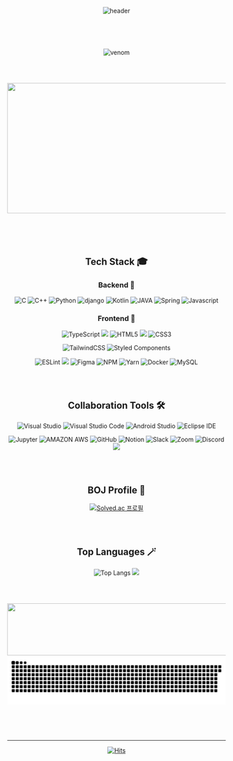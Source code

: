 <div align="center">

![header](https://capsule-render.vercel.app/api?type=soft&color=212121&height=50&text=Hi%20there%20👋&fontColor=FAFAFA&fontSize=30&fontAlignY=60&descAlign=50&animation=fadeIn)

<br><br><br>

![venom](https://capsule-render.vercel.app/api?type=venom&height=200&text=Hello+World!&fontSize=70&color=0:8871e5,100:b678c4&stroke=b678c4)

<br><br>

<a href="https://github.com/devxb/gitanimals">
<img
  src="https://render.gitanimals.org/farms/dlwhsk0"
  width="600"
  height="300"
/>
</a>

<br><br><br>

## Tech Stack 🎓

### Backend :luggage:

![C](https://img.shields.io/badge/C-A8B9CC.svg?&style=for-the-badge&logo=C&logoColor=white)
![C++](https://img.shields.io/badge/C++-00599C.svg?&style=for-the-badge&logo=Cplusplus&logoColor=white)
![Python](https://img.shields.io/badge/Python-3776AB.svg?&style=for-the-badge&logo=Python&logoColor=white)
![django](https://img.shields.io/badge/django-092E20?style=for-the-badge&logo=django&logoColor=white)
![Kotlin](https://img.shields.io/badge/Kotlin-7F52FF.svg?&style=for-the-badge&logo=Kotlin&logoColor=white)
![JAVA](https://img.shields.io/badge/java-007396?style=for-the-badge&logo=java&logoColor=white)
![Spring](https://img.shields.io/badge/spring-6DB33F?style=for-the-badge&logo=spring&logoColor=white)
![Javascript](https://img.shields.io/badge/Javascript-F7DF1E.svg?&style=for-the-badge&logo=Javascript&logoColor=white)


### Frontend 🎨

![TypeScript](https://img.shields.io/badge/typescript-%23007ACC.svg?style=for-the-badge&logo=typescript&logoColor=white)
<img src="https://img.shields.io/badge/javascript-F7DF1E?style=for-the-badge&logo=javascript&logoColor=black">
![HTML5](https://img.shields.io/badge/html5-%23E34F26.svg?style=for-the-badge&logo=html5&logoColor=white)
<img src="https://img.shields.io/badge/react-61DAFB?style=for-the-badge&logo=react&logoColor=black">
![CSS3](https://img.shields.io/badge/css3-%231572B6.svg?style=for-the-badge&logo=css3&logoColor=white)

![TailwindCSS](https://img.shields.io/badge/tailwindcss-%2338B2AC.svg?style=for-the-badge&logo=tailwind-css&logoColor=white)
![Styled Components](https://img.shields.io/badge/styled--components-DB7093?style=for-the-badge&logo=styled-components&logoColor=white)

![ESLint](https://img.shields.io/badge/ESLint-4B3263?style=for-the-badge&logo=eslint&logoColor=white)
<img src="https://img.shields.io/badge/Prettier-F7B93E?style=for-the-badge&logo=Prettier&logoColor=white">
![Figma](https://img.shields.io/badge/figma-%23F24E1E.svg?style=for-the-badge&logo=figma&logoColor=white)
![NPM](https://img.shields.io/badge/NPM-%23CB3837.svg?style=for-the-badge&logo=npm&logoColor=white)
![Yarn](https://img.shields.io/badge/yarn-%232C8EBB.svg?style=for-the-badge&logo=yarn&logoColor=white)
![Docker](https://img.shields.io/badge/docker-%230db7ed.svg?style=for-the-badge&logo=docker&logoColor=white)
![MySQL](https://img.shields.io/badge/mysql-4479A1?style=for-the-badge&logo=mysql&logoColor=white)

<br><br>

## Collaboration Tools 🛠️

![Visual Studio](https://img.shields.io/badge/Visual%20Studio-5C2D91.svg?&style=for-the-badge&logo=Visual%20Studio&logoColor=white)
![Visual Studio Code](https://img.shields.io/badge/Visual%20Studio%20Code-007ACC.svg?&style=for-the-badge&logo=Visual%20Studio%20Code&logoColor=white)
![Android Studio](https://img.shields.io/badge/Android%20Studio-3DDC84.svg?&style=for-the-badge&logo=Android%20Studio&logoColor=white)
![Eclipse IDE](https://img.shields.io/badge/Eclipse%20IDE-2C2255.svg?&style=for-the-badge&logo=Eclipse%20IDE&logoColor=white)

![Jupyter](https://img.shields.io/badge/Jupyter-F37626.svg?&style=for-the-badge&logo=Jupyter&logoColor=white)
![AMAZON AWS](https://img.shields.io/badge/amazonaws-232F3E?style=for-the-badge&logo=amazonaws&logoColor=white)
![GitHub](https://img.shields.io/badge/github-%23121011.svg?style=for-the-badge&logo=github&logoColor=white)
![Notion](https://img.shields.io/badge/Notion-%23000000.svg?style=for-the-badge&logo=notion&logoColor=white)
![Slack](https://img.shields.io/badge/Slack-4A154B?style=for-the-badge&logo=slack&logoColor=white)
![Zoom](https://img.shields.io/badge/Zoom-2D8CFF?style=for-the-badge&logo=zoom&logoColor=white)
![Discord](https://img.shields.io/badge/Discord-%235865F2.svg?style=for-the-badge&logo=discord&logoColor=white)
<img src="https://img.shields.io/badge/Velog-20C997?style=for-the-badge&logo=Velog&logoColor=white">


<br><br>

## BOJ Profile 🦉

[![Solved.ac 프로필](http://mazassumnida.wtf/api/v2/generate_badge?boj=hana2030)](https://solved.ac/hana2030)

<br><br>

## Top Languages 🪄

![Top Langs](https://github-readme-stats.vercel.app/api/top-langs/?username=dlwhsk0&langs_count=8&layout=compact&theme=ambient_gradient)
<img src="https://github-readme-stats.vercel.app/api?username=dlwhsk0&show_icons=true&theme=ambient_gradient"/>
  

<br><br>


<a href="https://github.com/devxb/gitanimals">
  <img
    src="https://render.gitanimals.org/lines/dlwhsk0?pet-id=643789463123665527"
    width="600"
    height="120"
  />
</a>
<img src="https://github.com/dlwhsk0/dlwhsk0/blob/output/github-contribution-grid-snake.svg"/>

<br><br><br>

---

[![Hits](https://hits.seeyoufarm.com/api/count/incr/badge.svg?url=https%3A%2F%2Fgithub.com%2Fdkssud8150%2F&count_bg=%232AB4E5D6&title_bg=%23555555&icon=&icon_color=%23E7E7E7&title=views&edge_flat=false)](https://hits.seeyoufarm.com)


<!--
[![GitHub Streak](https://streak-stats.demolab.com?user=dlwhsk0&theme=dark)](https://git.io/streak-stats)
[![Solved.ac
프로필](http://mazassumnida.wtf/api/v2/generate_badge?boj={handle})](https://solved.ac/hana2030)
![footer](https://capsule-render.vercel.app/api?section=footer)
### Hi there 👋
**dlwhsk0/dlwhsk0** is a ✨ _special_ ✨ repository because its `README.md` (this file) appears on your GitHub profile.

Here are some ideas to get you started:

- 🔭 I’m currently working on ...
- 🌱 I’m currently learning ...
- 👯 I’m looking to collaborate on ...
- 🤔 I’m looking for help with ...
- 💬 Ask me about ...
- 📫 How to reach me: ...
- 😄 Pronouns: ...
- ⚡ Fun fact: ...

<div align="center">
  <img align="right" src="https://streak-stats.demolab.com?user=dlwhsk0&theme=dark"/>
  <img align="right" src="https://github-readme-stats.vercel.app/api/top-langs/?username=dlwhsk0&theme=dark&layout=compact&langs_count=8"/>
</div>

-->
